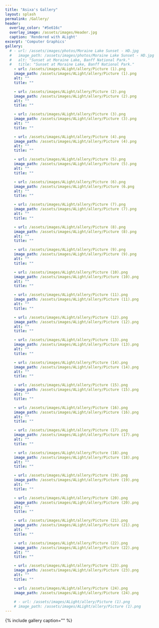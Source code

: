 ```yaml
---
title: "Asixa's Gallery"
layout: splash
permalink: /Gallery/
header:
  overlay_color: "#5e616c"
  overlay_image: /assets/images/Header.jpg
  caption: 'Rendered with ALight'
excerpt: 'Computer Graphics'
gallery:
  # - url: /assets/images/photos/Moraine Lake Sunset - HD.jpg
  #   image_path: /assets/images/photos/Moraine Lake Sunset - HD.jpg
  #   alt: "Sunset at Moraine Lake, Banff National Park."
  #   title: "Sunset at Moraine Lake, Banff National Park."
    - url: /assets/images/ALight/allery/Picture (1).png
    image_path: /assets/images/ALight/allery/Picture (1).png
    alt: ""
    title: ""

    - url: /assets/images/ALight/allery/Picture (2).png
    image_path: /assets/images/ALight/allery/Picture (2).png
    alt: ""
    title: ""

    - url: /assets/images/ALight/allery/Picture (3).png
    image_path: /assets/images/ALight/allery/Picture (3).png
    alt: ""
    title: ""

    - url: /assets/images/ALight/allery/Picture (4).png
    image_path: /assets/images/ALight/allery/Picture (4).png
    alt: ""
    title: ""

    - url: /assets/images/ALight/allery/Picture (5).png
    image_path: /assets/images/ALight/allery/Picture (5).png
    alt: ""
    title: ""

    - url: /assets/images/ALight/allery/Picture (6).png
    image_path: /assets/images/ALight/allery/Picture (6.png
    alt: ""
    title: ""

    - url: /assets/images/ALight/allery/Picture (7).png
    image_path: /assets/images/ALight/allery/Picture (7).png
    alt: ""
    title: ""

    - url: /assets/images/ALight/allery/Picture (8).png
    image_path: /assets/images/ALight/allery/Picture (8).png
    alt: ""
    title: ""

    - url: /assets/images/ALight/allery/Picture (9).png
    image_path: /assets/images/ALight/allery/Picture (9).png
    alt: ""
    title: ""

    - url: /assets/images/ALight/allery/Picture (10).png
    image_path: /assets/images/ALight/allery/Picture (10).png
    alt: ""
    title: ""

    - url: /assets/images/ALight/allery/Picture (11).png
    image_path: /assets/images/ALight/allery/Picture (11).png
    alt: ""
    title: ""

    - url: /assets/images/ALight/allery/Picture (12).png
    image_path: /assets/images/ALight/allery/Picture (12).png
    alt: ""
    title: ""

    - url: /assets/images/ALight/allery/Picture (13).png
    image_path: /assets/images/ALight/allery/Picture (13).png
    alt: ""
    title: ""

    - url: /assets/images/ALight/allery/Picture (14).png
    image_path: /assets/images/ALight/allery/Picture (14).png
    alt: ""
    title: ""

    - url: /assets/images/ALight/allery/Picture (15).png
    image_path: /assets/images/ALight/allery/Picture (15).png
    alt: ""
    title: ""

    - url: /assets/images/ALight/allery/Picture (16).png
    image_path: /assets/images/ALight/allery/Picture (16).png
    alt: ""
    title: ""

    - url: /assets/images/ALight/allery/Picture (17).png
    image_path: /assets/images/ALight/allery/Picture (17).png
    alt: ""
    title: ""

    - url: /assets/images/ALight/allery/Picture (18).png
    image_path: /assets/images/ALight/allery/Picture (18).png
    alt: ""
    title: ""

    - url: /assets/images/ALight/allery/Picture (19).png
    image_path: /assets/images/ALight/allery/Picture (19).png
    alt: ""
    title: ""

    - url: /assets/images/ALight/allery/Picture (20).png
    image_path: /assets/images/ALight/allery/Picture (20).png
    alt: ""
    title: ""

    - url: /assets/images/ALight/allery/Picture (21).png
    image_path: /assets/images/ALight/allery/Picture (21).png
    alt: ""
    title: ""

    - url: /assets/images/ALight/allery/Picture (22).png
    image_path: /assets/images/ALight/allery/Picture (22).png
    alt: ""
    title: ""

    - url: /assets/images/ALight/allery/Picture (23).png
    image_path: /assets/images/ALight/allery/Picture (23).png
    alt: ""
    title: ""

    - url: /assets/images/ALight/allery/Picture (24).png
    image_path: /assets/images/ALight/allery/Picture (24).png
    
    # - url: /assets/images/ALight/allery/Picture (1).png
    # image_path: /assets/images/ALight/allery/Picture (1).png
---
```


{% include gallery caption="" %}